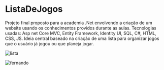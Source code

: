 # ListaDeJogos

Projeto final proposto para a academia .Net envolvendo a criação de um website usando os conhecimentos providos durante as aulas.
Tecnologias usadas: Asp net Core MVC, Entity Framework, Identity UI, SQL, C#, HTML, CSS, JS.
Ideia central baseado na criação de uma lista para organizar jogos que o usuário já jogou ou que planeja jogar.

![lista](https://user-images.githubusercontent.com/96741532/178997967-b5371b9a-5325-4cf7-ba55-a93aba3ce316.png)

![fernando](https://user-images.githubusercontent.com/96741532/179279678-db3bda51-4a21-4e73-a567-916e8aa69dce.png)
